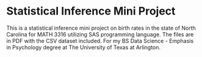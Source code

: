 # Statistical Inference Mini Project
This is a statistical inference mini project on birth rates in the state of North Carolina for MATH 3316 utilizing SAS programming language. The files are in PDF with the CSV dataset included. For my BS Data Science - Emphasis in Psychology degree at The University of Texas at Arlington.
